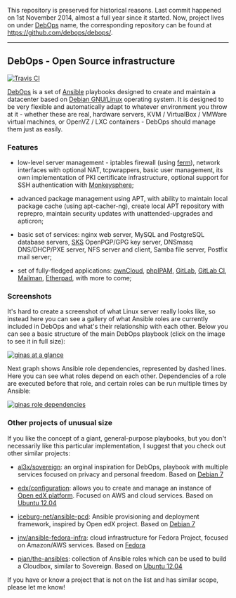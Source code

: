 This repository is preserved for historical reasons. Last commit happened on
1st November 2014, almost a full year since it started. Now, project lives on
under [DebOps](http://debops.org/) name, the corresponding repository can be
found at https://github.com/debops/debops/.

***

## DebOps - Open Source infrastructure

[![Travis CI](https://travis-ci.org/ginas/ginas.png?branch=master)](https://travis-ci.org/ginas/ginas)

[DebOps](http://debops.org/) is a set of [Ansible](http://ansible.com/) playbooks designed to create
and maintain a datacenter based on [Debian GNU/Linux](http://debian.org/)
operating system. It is designed to be very flexible and automatically adapt
to whatever environment you throw at it - whether these are real, hardware
servers, KVM / VirtualBox / VMWare virtual machines, or OpenVZ / LXC
containers - DebOps should manage them just as easily.

### Features

- low-level server management - iptables firewall (using
  [ferm](http://ferm.foo-projects.org/)), network interfaces with optional NAT,
  tcpwrappers, basic user management, its own implementation of PKI certificate
  infrastructure, optional support for SSH authentication with
  [Monkeysphere](http://monkeysphere.info/);

- advanced package management using APT, with ability to maintain local
  package cache (using apt-cacher-ng), create local APT repository with
  reprepro, maintain security updates with unattended-upgrades and apticron;

- basic set of services: nginx web server, MySQL and PostgreSQL database
  servers, [SKS](http://www.keysigning.org/sks/) OpenPGP/GPG key server, DNSmasq
  DNS/DHCP/PXE server, NFS server and client, Samba file server, Postfix mail
  server;

- set of fully-fledged applications: [ownCloud](http://owncloud.org/),
  [phpIPAM](http://phpipam.net/), [GitLab](http://gitlab.org/),
  [GitLab CI](https://www.gitlab.com/gitlab-ci/),
  [Mailman](http://list.org/), [Etherpad](http://etherpad.org/),
  with more to come;

### Screenshots

It's hard to create a screenshot of what Linux server really looks like, so
instead here you can see a gallery of what Ansible roles are currently
included in DebOps and what's their relationship with each other. Below you can
see a basic structure of the main DebOps playbook (click on the image to see
it in full size):

[![ginas at a glance](http://i.imgur.com/4fsJiRI.png)](http://i.imgur.com/4fsJiRI.png)

Next graph shows Ansible role dependencies, represented by dashed lines. Here
you can see what roles depend on each other. Dependencies of a role are
executed before that role, and certain roles can be run multiple times by
Ansible:

[![ginas role dependencies](http://i.imgur.com/DeMRCSp.png)](http://i.imgur.com/DeMRCSp.png)

### Other projects of unusual size

If you like the concept of a giant, general-purpose playbooks, but you don't
necessarily like this particular implementation, I suggest that you check out
other similar projects:

- [al3x/sovereign](https://github.com/al3x/sovereign): an orginal inspiration
  for DebOps, playbook with multiple services focused on privacy and personal
  freedom. Based on [Debian 7](https://www.debian.org/releases/wheezy/)

- [edx/configuration](https://github.com/edx/configuration): allows you to
  create and manage an instance of [Open edX platform](http://code.edx.org/).
  Focused on AWS and cloud services. Based on [Ubuntu
  12.04](http://releases.ubuntu.com/12.04/)

- [iceburg-net/ansible-pcd](https://github.com/iceburg-net/ansible-pcd):
  Ansible provisioning and deployment framework, inspired by Open edX
  project. Based on [Debian 7](https://www.debian.org/releases/wheezy/)

- [jnv/ansible-fedora-infra](https://github.com/jnv/ansible-fedora-infra):
  cloud infrastructure for Fedora Project, focused on Amazon/AWS services.
  Based on [Fedora](https://fedoraproject.org/)

- [pjan/the-ansibles](https://github.com/pjan/the-ansibles): collection of
  Ansible roles which can be used to build a Cloudbox, similar to Sovereign.
  Based on [Ubuntu 12.04](http://releases.ubuntu.com/12.04/)

If you have or know a project that is not on the list and has similar scope,
please let me know!

